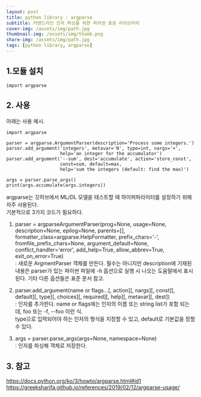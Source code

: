 ```yaml
---
layout: post
title: python library : argparse
subtitle: 커맨드라인 인자 파싱을 위한 파이썬 표준 라이브러리
cover-img: /assets/img/path.jpg
thumbnail-img: /assets/img/thumb.png
share-img: /assets/img/path.jpg
tags: [python library, argparse]
---
```




## 1.모듈 설치
```
import argparse
```
## 2. 사용
아래는 사용 예시.
```
import argparse

parser = argparse.ArgumentParser(description='Process some integers.')
parser.add_argument('integers', metavar='N', type=int, nargs='+',
                    help='an integer for the accumulator')
parser.add_argument('--sum', dest='accumulate', action='store_const',
                    const=sum, default=max,
                    help='sum the integers (default: find the max)')

args = parser.parse_args()
print(args.accumulate(args.integers))
```
argparse는 깃허브에서 ML/DL 모델을 테스트할 때 하이퍼파라미터를 설정하기 위해 자주 사용된다.   
기본적으로 3가지 코드가 필요하다.     
1. parser = argparseArgumentParser(prog=None, usage=None, description=None, epilog=None, parents=[], formatter_class=argparse.HelpFormatter, prefix_chars='-', fromfile_prefix_chars=None, argument_default=None, conflict_handler='error', add_help=True, allow_abbrev=True, exit_on_error=True)     
: 새로운 ArgmentParser 객체를 만든다.
필수는 아니지만 description에 기재된 내용은 parser가 있는 파이썬 파일에 -h 옵션으로 실행 시 나오는 도움말에서 표시된다.
기타 다른 옵션들은 표준 문서 참고.   


2. parser.add_argument(name or flags...[, action][, nargs][, const][, default][, type][, choices][, required][, help][, metavar][, dest])   
: 인자를 추가한다. name or flags에는 인자의 이름 또는 string list가 포함 되는데, foo 또는 -f, --foo 이런 식.  
type으로 입력되어야 하는 인자의 형식을 지정할 수 있고, default로 기본값을 정할 수 있다.


3. args = parser.parse_args(args=None, namespace=None)    
 : 인자를 파싱해 객체로 저장한다. 

## 3. 참고
https://docs.python.org/ko/3/howto/argparse.html#id1
https://greeksharifa.github.io/references/2019/02/12/argparse-usage/
